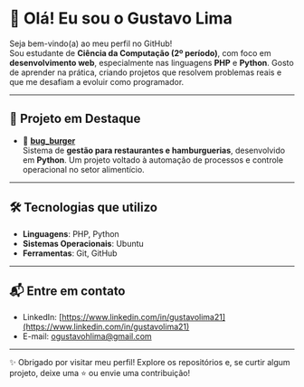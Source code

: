 # 👋 Olá! Eu sou o Gustavo Lima

Seja bem-vindo(a) ao meu perfil no GitHub!  
Sou estudante de **Ciência da Computação (2º período)**, com foco em **desenvolvimento web**, especialmente nas linguagens **PHP** e **Python**. Gosto de aprender na prática, criando projetos que resolvem problemas reais e que me desafiam a evoluir como programador.

---

## 🚀 Projeto em Destaque

- 🍔 **[bug_burger](https://github.com/Gugahl/bug_burger)**  
  Sistema de **gestão para restaurantes e hamburguerias**, desenvolvido em **Python**. Um projeto voltado à automação de processos e controle operacional no setor alimentício.

---

## 🛠️ Tecnologias que utilizo

- **Linguagens**: PHP, Python  
- **Sistemas Operacionais**: Ubuntu  
- **Ferramentas**: Git, GitHub

---

## 📬 Entre em contato

- LinkedIn: [https://www.linkedin.com/in/gustavolima21](https://www.linkedin.com/in/gustavolima21)  
- E-mail: [ogustavohlima@gmail.com](mailto:ogustavohlima@gmail.com)

---

✨ Obrigado por visitar meu perfil! Explore os repositórios e, se curtir algum projeto, deixe uma ⭐ ou envie uma contribuição!
